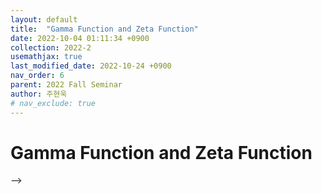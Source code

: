 ```yaml
---
layout: default
title:  "Gamma Function and Zeta Function"
date: 2022-10-04 01:11:34 +0900
collection: 2022-2
usemathjax: true
last_modified_date: 2022-10-24 +0900
nav_order: 6
parent: 2022 Fall Seminar
author: 주현욱
# nav_exclude: true
---
```

# Gamma Function and Zeta Function

<!-- ## <center> Abstract </center>
<!-- π is known as a familiar irrational number. However, in the high school curriculum and undergraduate courses, we accept the fact that π is irrational
without any proof. In this article, we review the three proofs of Ivan
Niven, Lambert and Cartwright. -->

<!-- ## Video Link
[![Video Label](https://img.youtube.com/vi/CdAgBWH1UlY/hqdefault.jpg)](https://youtu.be/CdAgBWH1UlY)


## PDF Download
<a target='_blank' href='../2022-2_download/Proof_of_Irrationality_of_pi.pdf'>Gamma Function and Zeta Function</a> --> -->
